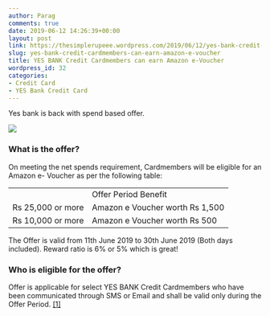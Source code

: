 ```yaml
---
author: Parag
comments: true
date: 2019-06-12 14:26:39+00:00
layout: post
link: https://thesimplerupeee.wordpress.com/2019/06/12/yes-bank-credit-cardmembers-can-earn-amazon-e-voucher/
slug: yes-bank-credit-cardmembers-can-earn-amazon-e-voucher
title: YES BANK Credit Cardmembers can earn Amazon e-Voucher
wordpress_id: 32
categories:
- Credit Card
- YES Bank Credit Card
---
```





Yes bank is back with spend based offer.





![](https://thesimplerupeee.files.wordpress.com/2020/05/36847-unnamed-3.jpg)





### What is the offer?







On meeting the net spends requirement, Cardmembers will be eligible for an Amazon e- Voucher as per the following table:





<table class="wp-block-table" ><tbody ><tr >
<td >
</td>
<td >Offer Period Benefit
</td></tr><tr >
<td >Rs 25,000 or more
</td>
<td >Amazon e Voucher worth Rs 1,500
</td></tr><tr >
<td >Rs 10,000 or more
</td>
<td >Amazon e Voucher worth Rs 500
</td></tr></tbody></table>





The Offer is valid from 11th June 2019 to 30th June 2019 (Both days included). Reward ratio is 6% or 5% which is great!







### Who is eligible for the offer?







Offer is applicable for select YES BANK Credit Cardmembers who have been communicated through SMS or Email and shall be valid only during the Offer Period. [[1]](https://www.yesbank.in/pdf/tc_amazon_jun19_pdf?__sta=Ib_qvquosvl_vbhzBIYFFIggss_HHJBUUHFIU%7CBJH&__stm_source=Smartech&__stm_medium=SMS)



